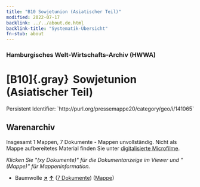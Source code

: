 ```yaml
---
title: "B10 Sowjetunion (Asiatischer Teil)"
modified: 2022-07-17
backlink: ../../about.de.html
backlink-title: "Systematik-Übersicht"
fn-stub: about
---
```


### Hamburgisches Welt-Wirtschafts-Archiv (HWWA)

# [B10]{.gray}&#8201; Sowjetunion (Asiatischer Teil)

<div class="hint">Persistent Identifier: `http://purl.org/pressemappe20/category/geo/i/141065`</div>







## Warenarchiv








Insgesamt 1 Mappen, 7 Dokumente - Mappen unvollständig.
Nicht als Mappe aufbereitetes Material finden Sie unter [digitalisierte Microfilme](/film/h1_wa.de.html).

_Klicken Sie "(xy Dokumente)" für die Dokumentanzeige im Viewer und "(Mappe)" für Mappeninformation._



- Baumwolle [**&nearr;**](../../../ware/i/142089/about.de.html "Baumwolle (XXX in der ganzen Welt)") [**&uarr;**](../../../ware/about.de.html#PLW04-Bw "Warensystematik") (<a href="https://pm20.zbw.eu/iiifview/folder/wa/142089,141065" title="über: Baumwolle : Sowjetunion (Asiatischer Teil)" target="_blank">7 Dokumente</a>) ([Mappe](../../../../folder/wa/1420xx/142089/1410xx/141065/about.de.html))




